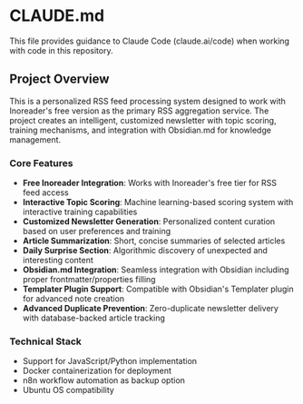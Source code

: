 # CLAUDE.md

This file provides guidance to Claude Code (claude.ai/code) when working with code in this repository.

## Project Overview

This is a personalized RSS feed processing system designed to work with Inoreader's free version as the primary RSS aggregation service. The project creates an intelligent, customized newsletter with topic scoring, training mechanisms, and integration with Obsidian.md for knowledge management.

### Core Features
- **Free Inoreader Integration**: Works with Inoreader's free tier for RSS feed access
- **Interactive Topic Scoring**: Machine learning-based scoring system with interactive training capabilities
- **Customized Newsletter Generation**: Personalized content curation based on user preferences and training
- **Article Summarization**: Short, concise summaries of selected articles
- **Daily Surprise Section**: Algorithmic discovery of unexpected and interesting content
- **Obsidian.md Integration**: Seamless integration with Obsidian including proper frontmatter/properties filling
- **Templater Plugin Support**: Compatible with Obsidian's Templater plugin for advanced note creation
- **Advanced Duplicate Prevention**: Zero-duplicate newsletter delivery with database-backed article tracking

### Technical Stack
- Support for JavaScript/Python implementation
- Docker containerization for deployment
- n8n workflow automation as backup option
- Ubuntu OS compatibility